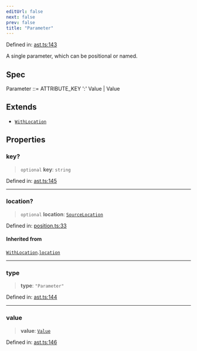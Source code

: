 ```yaml
---
editUrl: false
next: false
prev: false
title: "Parameter"
---
```


Defined in: [ast.ts:143](https://github.com/rcs-agents/rcs-lang/blob/2886a07e868cf92f1e606ce6c904ff7e06f6aeb1/packages/ast/src/ast.ts#L143)

A single parameter, which can be positional or named.

## Spec

Parameter ::= ATTRIBUTE_KEY ':' Value | Value

## Extends

- [`WithLocation`](/api/ast/interfaces/withlocation/)

## Properties

### key?

> `optional` **key**: `string`

Defined in: [ast.ts:145](https://github.com/rcs-agents/rcs-lang/blob/2886a07e868cf92f1e606ce6c904ff7e06f6aeb1/packages/ast/src/ast.ts#L145)

***

### location?

> `optional` **location**: [`SourceLocation`](/api/ast/interfaces/sourcelocation/)

Defined in: [position.ts:33](https://github.com/rcs-agents/rcs-lang/blob/2886a07e868cf92f1e606ce6c904ff7e06f6aeb1/packages/ast/src/position.ts#L33)

#### Inherited from

[`WithLocation`](/api/ast/interfaces/withlocation/).[`location`](/api/ast/interfaces/withlocation/#location)

***

### type

> **type**: `"Parameter"`

Defined in: [ast.ts:144](https://github.com/rcs-agents/rcs-lang/blob/2886a07e868cf92f1e606ce6c904ff7e06f6aeb1/packages/ast/src/ast.ts#L144)

***

### value

> **value**: [`Value`](/api/ast/type-aliases/value/)

Defined in: [ast.ts:146](https://github.com/rcs-agents/rcs-lang/blob/2886a07e868cf92f1e606ce6c904ff7e06f6aeb1/packages/ast/src/ast.ts#L146)
